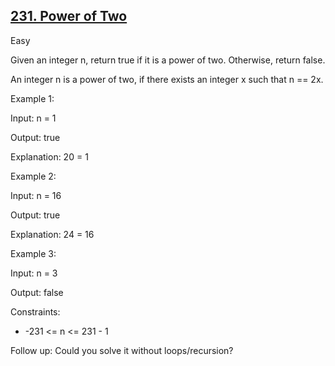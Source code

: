 ## [231. Power of Two](https://leetcode.com/problems/power-of-two/)

Easy

Given an integer n, return true if it is a power of two. Otherwise, return false.

An integer n is a power of two, if there exists an integer x such that n == 2x.

Example 1:

Input: n = 1

Output: true

Explanation: 20 = 1

Example 2:

Input: n = 16

Output: true

Explanation: 24 = 16

Example 3:

Input: n = 3

Output: false
 

Constraints:

- -231 <= n <= 231 - 1
 

Follow up: Could you solve it without loops/recursion?